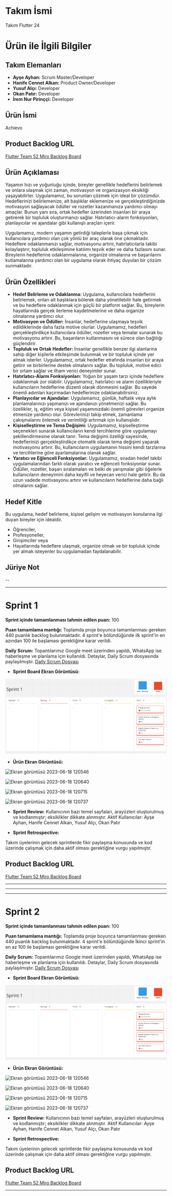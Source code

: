# Takım İsmi
Takım Flutter 24

# Ürün ile İlgili Bilgiler
## Takım Elemanları
- **Ayşe Ayhan:** Scrum Master/Developer
- **Hanife Cennet Alkan:** Product Owner/Developer
- **Yusuf Alçı:** Developer
- **Okan Patır:** Developer
- **İrem Nur Pirinççi:** Developer

## Ürün İsmi
Achievo

## Product Backlog URL
[Flutter Team 52 Miro Backlog Board](https://miro.com/app/board/uXjVM9tRAU0=/#tpicker-content)

## Ürün Açıklaması

Yaşamın hızı ve yoğunluğu içinde, bireyler genellikle hedeflerini belirlemek ve onlara ulaşmak için zaman, motivasyon ve organizasyon eksikliği yaşayabilirler. Uygulamamız, bu sorunları çözmek için ideal bir çözümdür. Hedeflerinizi belirlemenize, alt başlıklar eklemenize ve gerçekleştirdiğinizde motivasyon sağlayacak ödüller ve rozetler kazanmanıza yardımcı olmayı amaçlar. Bunun yanı sıra, ortak hedefler üzerinden insanları bir araya getirerek bir topluluk oluşturmanızı sağlar. Hatırlatıcı-alarm fonksiyonları, planlayıcılar ve ajandalar gibi kullanışlı araçları içerir.

Uygulamamız, modern yaşamın getirdiği taleplerle başa çıkmak için kullanıcılara yardımcı olan çok yönlü bir araç olarak öne çıkmaktadır. Hedeflere odaklanmanızı sağlar, motivasyonu artırır, hatırlatıcılarla takibi kolaylaştırır, topluluk etkileşimine katılımı teşvik eder ve daha fazlasını sunar. Bireylerin hedeflerine odaklanmalarına, organize olmalarına ve başarılarını kutlamalarına yardımcı olan bir uygulama olarak ihtiyaç duyulan bir çözüm sunmaktadır.

## Ürün Özellikleri

- **Hedef Belirleme ve Odaklanma:** Uygulama, kullanıcılara hedeflerini belirlemek, onları alt başlıklara bölerek daha yönetilebilir hale getirmek ve bu hedeflere odaklanmak için güçlü bir platform sağlar. Bu, bireylerin hayatlarında gerçek ilerleme kaydetmelerine ve daha organize olmalarına yardımcı olur.
- **Motivasyon ve Ödüller:** İnsanlar, hedeflerine ulaşmaya teşvik edildiklerinde daha fazla motive olurlar. Uygulamamız, hedefleri gerçekleştirdikçe kullanıcılara ödüller, rozetler veya temalar sunarak bu motivasyonu artırır. Bu, başarıların kutlanmasını ve sürece olan bağlılığı güçlendirir.
- **Topluluk ve Ortak Hedefler:** İnsanlar genellikle benzer ilgi alanlarına sahip diğer kişilerle etkileşimde bulunmak ve bir topluluk içinde yer almak isterler. Uygulamamız, ortak hedefler etrafında insanları bir araya getirir ve birbirlerine destek olmalarını sağlar. Bu topluluk, motive edici bir ortam sağlar ve ilham verici deneyimler sunar.
- **Hatırlatıcı-Alarm Fonksiyonları:** Yoğun bir yaşam tarzı içinde hedeflere odaklanmak zor olabilir. Uygulamamız, hatırlatıcı ve alarm özellikleriyle kullanıcıların hedeflerine düzenli olarak dönmesini sağlar. Bu sayede önemli adımları kaçırmadan hedeflerinize odaklanabilirsiniz.
- **Planlayıcılar ve Ajandalar:** Uygulamamız, günlük, haftalık veya aylık planlamalarınızı yapmanızı ve ajandanızı yönetmenizi sağlar. Bu özellikler, iş, eğitim veya kişisel yaşamınızdaki önemli görevleri organize etmenize yardımcı olur. Görevlerinizi takip etmek, zamanlama çakışmalarını önlemek ve verimliliği artırmak için kullanışlıdır.
- **Kişiselleştirme ve Tema Değişimi:** Uygulamamız, kişiselleştirme seçenekleri sunarak kullanıcıların kendi tercihlerine göre uygulamayı şekillendirmesine olanak tanır. Tema değişimi özelliği sayesinde, hedeflerinizi gerçekleştirdikçe otomatik olarak tema değişimi yaparak motivasyonu artırır. Bu, kullanıcıların uygulamanın hissini kendi tarzlarına ve tercihlerine göre ayarlamalarına olanak sağlar.
- **Yaratıcı ve Eğlenceli Fonksiyonlar:** Uygulamamız, sıradan hedef takibi uygulamalarından farklı olarak yaratıcı ve eğlenceli fonksiyonlar sunar. Ödüller, rozetler, başarı sıralamaları ve belki de yarışmalar gibi öğelerle kullanıcıların deneyimini daha keyifli ve heyecan verici hale getirir. Bu da uzun vadede motivasyonu artırır ve kullanıcıların hedeflerine daha bağlı olmalarını sağlar.

## Hedef Kitle
Bu uygulama, hedef belirleme, kişisel gelişim ve motivasyon konularına ilgi duyan bireyler için idealdir. 
- Öğrenciler, 
- Profesyoneller,
- Girişimciler veya
- Hayatlarında hedeflere ulaşmak, organize olmak ve bir topluluk içinde yer almak isteyenler 
bu uygulamadan faydalanabilir.
		
## Jüriye Not
--

---

# Sprint 1

**Sprint içinde tamamlanması tahmin edilen puan:** 100

**Puan tamamlama mantığı:** Toplamda proje boyunca tamamlanması gereken 440 puanlık backlog bulunmaktadır. 4 sprint'e bölündüğünde ilk sprint'in en azından 100 ile başlaması gerektiğine karar verildi.

**Daily Scrum:** Topantılarımız Google meet üzerinden yapıldı, WhatsApp ise haberleşme ve planlama için kullanıldı. Detaylar, Daily Scrum dosyasında paylaşılmıştır.
[Daily Scrum Dosyası](DailyScrum_F24.docx)

- **Sprint Board Ekran Görüntüsü:**

![sprint1](https://github.com/AyseAyhan/F-24/blob/main/ProjectManagement/sprint1.PNG)

- **Ürün Ekran Görüntüsü:**

![Ekran görüntüsü 2023-06-18 120546](https://github.com/AyseAyhan/F-24/assets/130063101/252de43b-93a7-49b5-9c33-ba3e71f3f429)

![Ekran görüntüsü 2023-06-18 120640](https://github.com/AyseAyhan/F-24/assets/130063101/e0e1ebc6-db84-4fac-a437-e33b9330c48e)

![Ekran görüntüsü 2023-06-18 120715](https://github.com/AyseAyhan/F-24/assets/130063101/cc7492f0-f50a-4739-bd1b-b02285b68ae7)

![Ekran görüntüsü 2023-06-18 120737](https://github.com/AyseAyhan/F-24/assets/130063101/31a4291d-17b4-482c-8850-e084ed571463)

- **Sprint Review:**
Kullanıcının bazı temel sayfaları, arayüzleri oluşturulmuş ve kodlanmıştır; eksiklikler dikkate alınmıştır. 
Aktif Kullanıcılar: Ayşe Ayhan, Hanife Cennet Alkan, Yusuf Alçı, Okan Patır


- **Sprint Retrospective:**

Takım üyelerinin gelecek sprintlerde fikir paylaşma konusunda ve kod üzerinde çalışmak için daha aktif olması gerektiğine vurgu yapılmıştır.


## Product Backlog URL
[Flutter Team 52 Miro Backlog Board](https://miro.com/app/board/uXjVM9tRAU0=/#tpicker-content)

---



---
---



# Sprint 2

**Sprint içinde tamamlanması tahmin edilen puan:** 100

**Puan tamamlama mantığı:** Toplamda proje boyunca tamamlanması gereken 440 puanlık backlog bulunmaktadır. 4 sprint'e bölündüğünde İkinci sprint'in en az 100 ile başlaması gerektiğine karar verildi.

**Daily Scrum:** Topantılarımız Google meet üzerinden yapıldı, WhatsApp ise haberleşme ve planlama için kullanıldı. Detaylar, Daily Scrum dosyasında paylaşılmıştır.
[Daily Scrum Dosyası](DailyScrum_F24.docx)

- **Sprint Board Ekran Görüntüsü:**

![sprint1](https://github.com/AyseAyhan/F-24/blob/main/ProjectManagement/sprint1.PNG)

- **Ürün Ekran Görüntüsü:**

![Ekran görüntüsü 2023-06-18 120546](https://github.com/AyseAyhan/F-24/assets/130063101/252de43b-93a7-49b5-9c33-ba3e71f3f429)

![Ekran görüntüsü 2023-06-18 120640](https://github.com/AyseAyhan/F-24/assets/130063101/e0e1ebc6-db84-4fac-a437-e33b9330c48e)

![Ekran görüntüsü 2023-06-18 120715](https://github.com/AyseAyhan/F-24/assets/130063101/cc7492f0-f50a-4739-bd1b-b02285b68ae7)

![Ekran görüntüsü 2023-06-18 120737](https://github.com/AyseAyhan/F-24/assets/130063101/31a4291d-17b4-482c-8850-e084ed571463)

- **Sprint Review:**
Kullanıcının bazı temel sayfaları, arayüzleri oluşturulmuş ve kodlanmıştır; eksiklikler dikkate alınmıştır. 
Aktif Kullanıcılar: Ayşe Ayhan, Hanife Cennet Alkan, Yusuf Alçı, Okan Patır


- **Sprint Retrospective:**

Takım üyelerinin gelecek sprintlerde fikir paylaşma konusunda ve kod üzerinde çalışmak için daha aktif olması gerektiğine vurgu yapılmıştır.


## Product Backlog URL
[Flutter Team 52 Miro Backlog Board](https://miro.com/app/board/uXjVM9tRAU0=/#tpicker-content)

---


